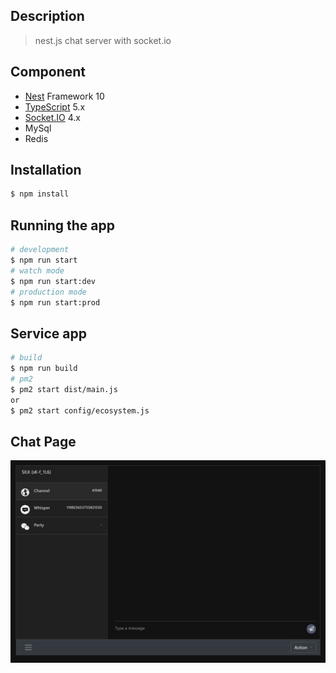 ## Description
> nest.js chat server with socket.io

## Component
- [Nest](https://github.com/nestjs/nest) Framework 10
- [TypeScript](https://www.typescriptlang.org/) 5.x
- [Socket.IO](https://socket.io/docs/v4/) 4.x
- MySql 
- Redis

## Installation

```bash
$ npm install
```

## Running the app

```bash
# development
$ npm run start
# watch mode
$ npm run start:dev
# production mode
$ npm run start:prod
```

## Service app

```bash
# build
$ npm run build
# pm2
$ pm2 start dist/main.js
or
$ pm2 start config/ecosystem.js

```

## Chat Page

![img](./public/chat_page.jpg)
